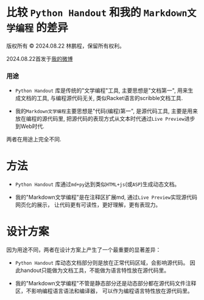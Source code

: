 # 比较 `Python Handout` 和我的 `Markdown文学编程` 的差异

版权所有 © 2024.08.22 林鹏程，保留所有权利。

2024.08.22首发于[我的微博](https://weibo.com/lincpa)

### 用途

- `Python Handout` 库是传统的"文学编程"工具, 主要思想是"文档第一", 用来生成文档的工具, 与编程源代码无关,
  类似Racket语言的scribble文档工具.

- 我的`Markdown文学编程`主要思想是"代码(编程)第一", 是源代码工具, 
  主要是用来放在编程的源代码里, 把源代码的表现方式从文本时代通过`Live Preview`进步到Web时代.

两者在用途上完全不同. ​​​

# 方法

- `Python Handout` 库通过`md+py`达到类似`HTML+js`(或`ASP`)生成动态文档。

- 我的"Markdown文学编程"是在注释区扩展md, 通过`Live Preview`实现源代码网页化的展示，
  让代码更有可读性，更好理解，更有表现力。

# 设计方案

因为用途不同，两者在设计方案上产生了一个最重要的显著差异：

- `Python Handout` 库动态文档部分则是放在正常代码区域，会影响源代码。
  因此handout只能做为文档工具，不能做为语言特性放在源代码里。

- 我的"Markdown文学编程"不管是静态部分还是动态部分都在源代码文件注释区，不影响编程语言语法和编译器，
  可以作为编程语言特性放在源代码里。
